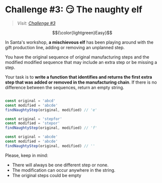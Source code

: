 # Challenge #3: 😏 The naughty elf

> _Visit: [Challenge #3](https://adventjs.dev/challenges/2023/3)_

$${\color{lightgreen}Easy}$$

In Santa's workshop, **a mischievous elf** has been playing around with the gift
production line, adding or removing an unplanned step.

You have the original sequence of original manufacturing steps and the modified
modified sequence that may include an extra step or be missing a step.

Your task is to **write a function that identifies and returns the first extra**
**step that was added or removed in the manufacturing chain**. If there is no
difference between the sequences, return an empty string.

```javascript

const original = 'abcd'
const modified = 'abcde'
findNaughtyStep(original, modified) // 'e'

const original = 'stepfor'
const modified = 'stepor'
findNaughtyStep(original, modified) // 'f'

const original = 'abcde'
const modified = 'abcde'
findNaughtyStep(original, modified) // ''

```

Please, keep in mind:

- There will always be one different step or none.
- The modification can occur anywhere in the string.
- The original steps could be empty
